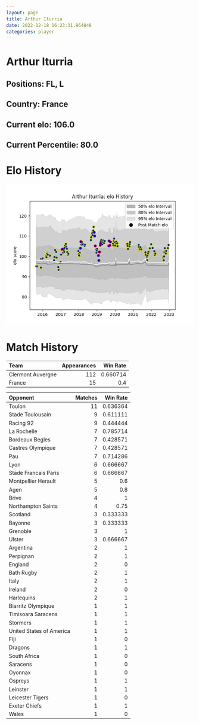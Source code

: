 ```yaml
---  
layout: page  
title: Arthur Iturria  
date: 2022-12-18 16:23:31.964848  
categories: player  
---
```

# Arthur Iturria

## Positions: FL, L

## Country: France

## Current elo: 106.0

## Current Percentile: 80.0

# Elo History


![elo history](history_ArthurIturria.png)
# Match History


| Team              |   Appearances |   Win Rate |
|:------------------|--------------:|-----------:|
| Clermont Auvergne |           112 |   0.660714 |
| France            |            15 |   0.4      |

| Opponent                 |   Matches |   Win Rate |
|:-------------------------|----------:|-----------:|
| Toulon                   |        11 |   0.636364 |
| Stade Toulousain         |         9 |   0.611111 |
| Racing 92                |         9 |   0.444444 |
| La Rochelle              |         7 |   0.785714 |
| Bordeaux Begles          |         7 |   0.428571 |
| Castres Olympique        |         7 |   0.428571 |
| Pau                      |         7 |   0.714286 |
| Lyon                     |         6 |   0.666667 |
| Stade Francais Paris     |         6 |   0.666667 |
| Montpellier Herault      |         5 |   0.6      |
| Agen                     |         5 |   0.8      |
| Brive                    |         4 |   1        |
| Northampton Saints       |         4 |   0.75     |
| Scotland                 |         3 |   0.333333 |
| Bayonne                  |         3 |   0.333333 |
| Grenoble                 |         3 |   1        |
| Ulster                   |         3 |   0.666667 |
| Argentina                |         2 |   1        |
| Perpignan                |         2 |   1        |
| England                  |         2 |   0        |
| Bath Rugby               |         2 |   1        |
| Italy                    |         2 |   1        |
| Ireland                  |         2 |   0        |
| Harlequins               |         2 |   1        |
| Biarritz Olympique       |         1 |   1        |
| Timisoara Saracens       |         1 |   1        |
| Stormers                 |         1 |   1        |
| United States of America |         1 |   1        |
| Fiji                     |         1 |   0        |
| Dragons                  |         1 |   1        |
| South Africa             |         1 |   0        |
| Saracens                 |         1 |   0        |
| Oyonnax                  |         1 |   0        |
| Ospreys                  |         1 |   1        |
| Leinster                 |         1 |   1        |
| Leicester Tigers         |         1 |   0        |
| Exeter Chiefs            |         1 |   1        |
| Wales                    |         1 |   0        |